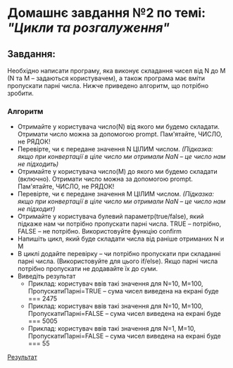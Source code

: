# Домашнє завдання №2 по темі: *"Цикли та розгалуження"*


## Завдання: 
Необхідно написати програму, яка виконує складання чисел від N до M (N та M – задаються користувачем), а також програма має вміти пропускати парні числа. Нижче приведено алгоритм, що потрібно зробити.

### Алгоритм
- Отримайте у користувача число(N) від якого ми будемо складати. Отримати число можна за допомогою prompt. Пам'ятайте, ЧИСЛО, не РЯДОК!
- Перевірте, чи є передане значення N ЦІЛИМ числом. *(Підказка: якщо при конвертації в ціле число ми отримали NaN – це число нам не підходить)*
- Отримайте у користувача число(M) до якого ми будемо складати (включно). Отримати число можна за допомогою prompt. Пам'ятайте, ЧИСЛО, не РЯДОК!
- Перевірте, чи є передане значення M ЦІЛИМ числом. *(Підказка: якщо при конвертації в ціле число ми отримали NaN – це число нам не підходит)*
- Отримайте у користувача булевий параметр(true/false), який підкаже нам чи потрібно пропускати парні числа. TRUE – потрібно, FALSE – не потрібно. Використовуйте функцію confirm
- Напишіть цикл, який буде складати числа від раніше отриманих N и M
- В циклі додайте перевірку – чи потрібно пропускати при складанні парні числа. (Використовуйте для цього if/else). Якщо парні числа потрібно пропускати не додавайте їх до суми.
- Виведіть результат
  - Приклад: користувач ввів такі значення для N=10, M=100, ПропускатиПарні=TRUE – сума чисел виведена на екрані буде === 2475
  - Приклад: користувач ввів такі значення для N=10, M=100, ПропускатиПарні=FALSE – сума чисел виведена на екрані буде === 5005
  - Приклад: користувач ввів такі значення для N=1, M=10, ПропускатиПарні=FALSE – сума чисел виведена на екрані буде === 55

[Результат](https://danadovzh.github.io/Cursor_Education/Front-end.%20Advanced/HW02-Cycles-and-Branching/index.html)